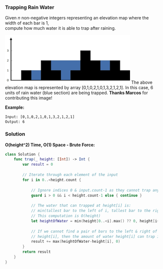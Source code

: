 
### Trapping Rain Water

Given *n* non-negative integers representing an elevation map where the width of each bar is 1,</br> 
compute how much water it is able to trap after raining.

![example](images/question_42.png)
The above elevation map is represented by array [0,1,0,2,1,0,1,3,2,1,2,1]. In this case, 6 units of rain water (blue section) are being trapped. __Thanks Marcos__ for contributing this image!

__Example:__
```
Input: [0,1,0,2,1,0,1,3,2,1,2,1]
Output: 6
```

### Solution
__O(height^2) Time, O(1) Space - Brute Force:__
```Swift
class Solution {
    func trap(_ height: [Int]) -> Int {
        var result = 0
        
        // Iterate through each element of the input
        for i in 0..<height.count {
            
            // Ignore indices 0 & input.count-1 as they cannot trap any water
            guard i > 0 && i < height.count-1 else { continue }
            
            // The water that can trapped at height[i] is:
            // min(tallest bar to the left of i, tallest bar to the right of i) - height[i]
            // This computation is O(height)
            let heightOfWater = min(height[0..<i].max() ?? 0, height[i+1..<height.count].max() ?? 0)
            
            // If we cannot find a pair of bars to the left & right of height[i] that are both taller than
            // height[i], then the amount of water height[i] can trap is 0
            result += max(heightOfWater-height[i], 0)
        }
        return result
    }
}
```
